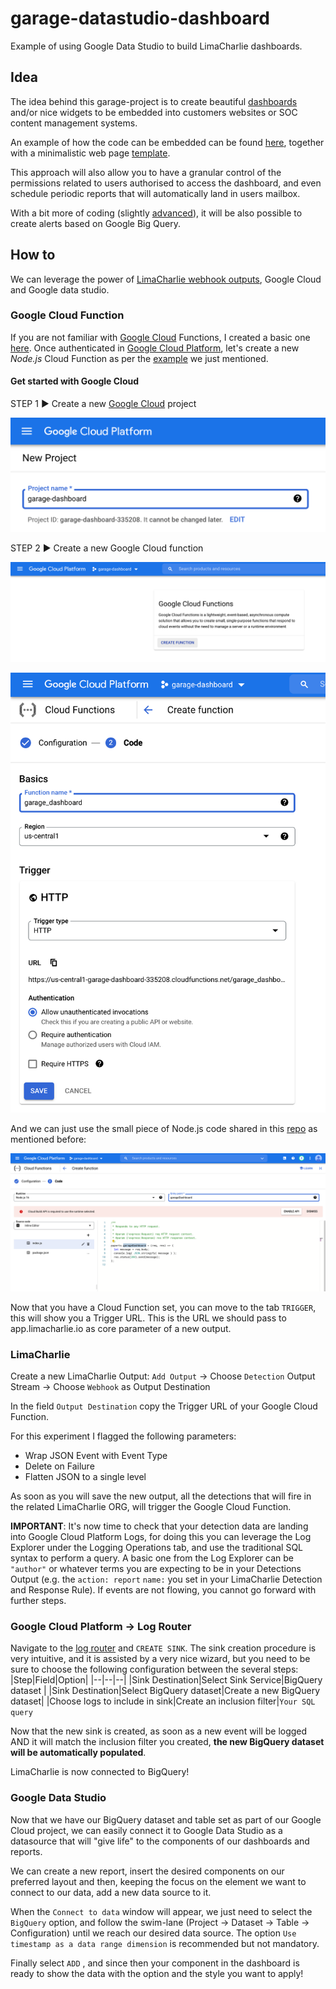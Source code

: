 

# garage-datastudio-dashboard
Example of using Google Data Studio to build LimaCharlie dashboards.

## Idea
The idea behind this garage-project is to create beautiful [dashboards](https://datastudio.google.com/embed/u/0/reporting/6d699bc8-daca-42b4-943c-2266793507ff/page/p_iywqe2ojpc) and/or nice widgets to be embedded into customers websites or SOC content management systems.

An example of how the code can be embedded can be found [here](https://github.com/refractionPOINT/garage-datastudio-dashboard/blob/1c243ebc2b246b99ea535a1835ee5b6167fa947c/www/dist/index.html#L10), together with a minimalistic web page [template](https://github.com/refractionPOINT/garage-datastudio-dashboard/blob/master/www/dist/index.html).

This approach will also allow you to have a granular control of the permissions related to users authorised to access the dashboard, and even schedule periodic reports that will automatically land in users mailbox.

With a bit more of coding (slightly [advanced](https://cloud.google.com/bigquery/docs/monitoring-dashboard)), it will be also possible to create alerts based on Google Big Query.

## How to
We can leverage the power of [LimaCharlie webhook outputs](https://doc.limacharlie.io/docs/documentation/ZG9jOjE5MzExMTY-outputs#webhook-details), Google Cloud and Google data studio.

### Google Cloud Function
If you are not familiar with [Google Cloud](https://cloud.google.com/) Functions, I created a basic one [here](https://github.com/refractionPOINT/garage-datastudio-dashboard/blob/master/function-source/index.js).
Once authenticated in [Google Cloud Platform](https://console.cloud.google.com/), let's create a new *Node.js* Cloud Function as per the [example](https://github.com/refractionPOINT/garage-datastudio-dashboard/tree/master/function-source) we just mentioned.

#### Get started with Google Cloud
STEP 1 ► Create a new [Google Cloud](https://cloud.google.com/) project

![Create a nre Google Cloud project](https://github.com/refractionPOINT/garage-datastudio-dashboard/blob/master/www/images/garage-dashboard_41.png)

STEP 2 ► Create a new Google Cloud function

![Create a new Google Cloud function](https://github.com/refractionPOINT/garage-datastudio-dashboard/blob/master/www/images/garage-dashboard_39.png)

![Create a new Google Cloud function](https://github.com/refractionPOINT/garage-datastudio-dashboard/blob/master/www/images/garage-dashboard_38.png)

And we can just use the small piece of Node.js code shared in this [repo](https://github.com/refractionPOINT/garage-datastudio-dashboard/blob/master/function-source/index.js) as mentioned before:

![Create a new Google Cloud function](https://github.com/refractionPOINT/garage-datastudio-dashboard/blob/master/www/images/garage-dashboard_37.png)

Now that you have a Cloud Function set, you can move to the tab `TRIGGER`, this will show you a Trigger URL.
This is the URL we should pass to app.limacharlie.io as core parameter of a new output.
### LimaCharlie
Create a new LimaCharlie Output:
`Add Output` &rightarrow; Choose `Detection` Output Stream &rightarrow; Choose `Webhook` as Output Destination

In the field `Output Destination` copy the Trigger URL of your Google Cloud Function.

For this experiment I flagged the following parameters:
  - Wrap JSON Event with Event Type
  - Delete on Failure
  - Flatten JSON to a single level
  
As soon as you will save the new output, all the detections that will fire in the related LimaCharlie ORG, will trigger the Google Cloud Function.

**IMPORTANT**: It's now time to check that your detection data are landing into Google Cloud Platform Logs, for doing this you can leverage the Log Explorer under the Logging Operations tab, and use the traditional SQL syntax to perform a query.
A basic one from the Log Explorer can be `"author"` or whatever terms you are expecting to be in your Detections Output (e.g. the `action: report` `name:` you set in your LimaCharlie Detection and Response Rule).
If events are not flowing, you cannot go forward with further steps.

### Google Cloud Platform &rightarrow; Log Router
Navigate to the [log router](https://console.cloud.google.com/logs/router) and `CREATE SINK`.
The sink creation procedure is very intuitive, and it is assisted by a very nice wizard, but you need to be sure to choose the following configuration between the several steps:
|Step|Field|Option|
|--|--|--|
|Sink Destination|Select Sink Service|BigQuery dataset |
|Sink Destination|Select BigQuery dataset|Create a new BigQuery dataset|
|Choose logs to include in sink|Create an inclusion filter|`Your SQL query`

Now that the new sink is created, as soon as a new event will be logged AND it will match the inclusion filter you created, **the new BigQuery dataset will be automatically populated**.

LimaCharlie is now connected to BigQuery!

### Google Data Studio
Now that we have our BigQuery dataset and table set as part of our Google Cloud project, we can easily connect it to Google Data Studio as a datasource that will "give life" to the components of our dashboards and reports.

We can create a new report, insert the desired components on our preferred layout and then, keeping the focus on the element we want to connect to our data, add a new data source to it.

When the `Connect to data` window will appear, we just need to select the `BigQuery` option, and follow the swim-lane (Project &rightarrow; Dataset &rightarrow; Table &rightarrow; Configuration) until we reach our desired data source.
The option `Use timestamp as a data range dimension` is recommended but not mandatory.

Finally select `ADD` , and since then your component in the dashboard is ready to show the data with the option and the style you want to apply!
